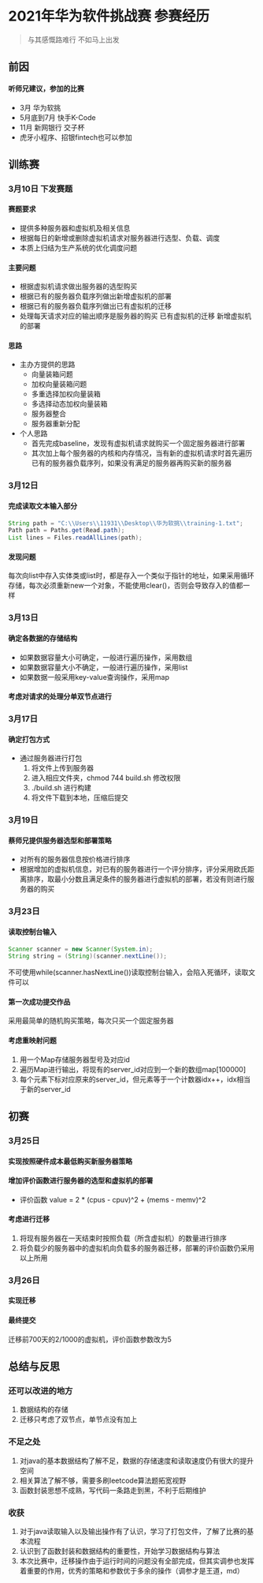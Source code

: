 # 2021年华为软件挑战赛 参赛经历

> 与其感慨路难行 不如马上出发

## 前因  
#### 听师兄建议，参加的比赛
  - 3月 华为软挑
  - 5月底到7月 快手K-Code
  - 11月 新网银行 交子杯
  - 虎牙小程序、招银fintech也可以参加
  
## 训练赛
### 3月10日 下发赛题
#### 赛题要求
  - 提供多种服务器和虚拟机及相关信息
  - 根据每日的新增或删除虚拟机请求对服务器进行选型、负载、调度
  - 本质上归结为生产系统的优化调度问题
#### 主要问题
  - 根据虚拟机请求做出服务器的选型购买
  - 根据已有的服务器负载序列做出新增虚拟机的部署
  - 根据已有的服务器负载序列做出已有虚拟机的迁移
  - 处理每天请求对应的输出顺序是服务器的购买 已有虚拟机的迁移 新增虚拟机的部署 
#### 思路
  - 主办方提供的思路
    - 向量装箱问题
    - 加权向量装箱问题
    - 多重选择加权向量装箱
    - 多选择动态加权向量装箱
    - 服务器整合
    - 服务器重新分配
  - 个人思路
    - 首先完成baseline，发现有虚拟机请求就购买一个固定服务器进行部署
    - 其次加上每个服务器的内核和内存情况，当有新的虚拟机请求时首先遍历已有的服务器负载序列，如果没有满足的服务器再购买新的服务器

### 3月12日 
#### 完成读取文本输入部分

``` java
String path = "C:\\Users\\11931\\Desktop\\华为软挑\\training-1.txt";
Path path = Paths.get(Read.path);
List lines = Files.readAllLines(path);
```

#### 发现问题  
每次向list中存入实体类或list时，都是存入一个类似于指针的地址，如果采用循环存储，每次必须重新new一个对象，不能使用clear()，否则会导致存入的值都一样


### 3月13日 
#### 确定各数据的存储结构
  - 如果数据容量大小可确定，一般进行遍历操作，采用数组
  - 如果数据容量大小不确定，一般进行遍历操作，采用list
  - 如果数据一般采用key-value查询操作，采用map  
#### 考虑对请求的处理分单双节点进行

### 3月17日
#### 确定打包方式
  - 通过服务器进行打包
    1. 将文件上传到服务器
    2. 进入相应文件夹，chmod 744 build.sh 修改权限
    3. ./build.sh 进行构建
    4. 将文件下载到本地，压缩后提交
   
### 3月19日
#### 蔡师兄提供服务器选型和部署策略
  - 对所有的服务器信息按价格进行排序
  - 根据增加的虚拟机信息，对已有的服务器进行一个评分排序，评分采用欧氏距离排序，取最小分数且满足条件的服务器进行虚拟机的部署，若没有则进行服务器的购买

### 3月23日
#### 读取控制台输入
```java
Scanner scanner = new Scanner(System.in);
String string = (String)(scanner.nextLine());
```
不可使用while(scanner.hasNextLine())读取控制台输入，会陷入死循环，读取文件可以
#### 第一次成功提交作品
采用最简单的随机购买策略，每次只买一个固定服务器
#### 考虑重映射问题
  1. 用一个Map存储服务器型号及对应id
  2. 遍历Map进行输出，将现有的server_id对应到一个新的数组map[100000]
  3. 每个元素下标对应原来的server_id，但元素等于一个计数器idx++，idx相当于新的server_id


## 初赛
### 3月25日 
#### 实现按照硬件成本最低购买新服务器策略
#### 增加评价函数进行服务器的选型和虚拟机的部署
  - 评价函数 value = 2 * (cpus - cpuv)^2 + (mems - memv)^2
#### 考虑进行迁移
  1. 将现有服务器在一天结束时按照负载（所含虚拟机）的数量进行排序
  2. 将负载少的服务器中的虚拟机向负载多的服务器迁移，部署的评价函数仍采用以上所用

### 3月26日
#### 实现迁移
#### 最终提交
迁移前700天的2/1000的虚拟机，评价函数参数改为5

## 总结与反思
### 还可以改进的地方
  1. 数据结构的存储
  2. 迁移只考虑了双节点，单节点没有加上
### 不足之处
  1. 对java的基本数据结构了解不足，数据的存储速度和读取速度仍有很大的提升空间
  2. 相关算法了解不够，需要多刷leetcode算法题拓宽视野
  3. 函数封装思想不成熟，写代码一条路走到黑，不利于后期维护
### 收获
  1. 对于java读取输入以及输出操作有了认识，学习了打包文件，了解了比赛的基本流程
  2. 认识到了函数封装和数据结构的重要性，开始学习数据结构与算法
  3. 本次比赛中，迁移操作由于运行时间的问题没有全部完成，但其实调参也发挥着重要的作用，优秀的策略和参数优于多余的操作（调参才是王道，md）
